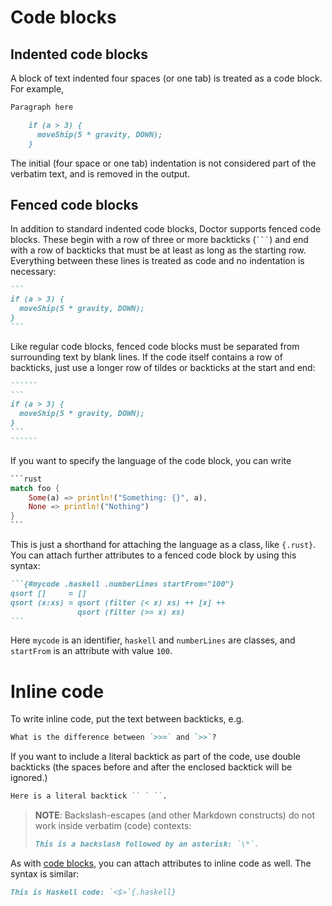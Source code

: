 # Code blocks

## Indented code blocks

A block of text indented four spaces (or one tab) is treated as a code block. For example,

```markdown
Paragraph here

    if (a > 3) {
      moveShip(5 * gravity, DOWN);
    }
```

The initial (four space or one tab) indentation is not considered part of the verbatim text, and is removed in the output.

## Fenced code blocks

In addition to standard indented code blocks, Doctor supports fenced code blocks. These begin with a row of three or more backticks (<code>```</code>) and end with a row of backticks that must be at least as long as the starting row. Everything between these lines is treated as code and no indentation is necessary:

```````markdown
```
if (a > 3) {
  moveShip(5 * gravity, DOWN);
}
```
```````

Like regular code blocks, fenced code blocks must be separated from surrounding text by blank lines. If the code itself contains a row of backticks, just use a longer row of tildes or backticks at the start and end:

`````````markdown
``````
```
if (a > 3) {
  moveShip(5 * gravity, DOWN);
}
```
``````
`````````

If you want to specify the language of the code block, you can write

``````rust
```rust
match foo {
    Some(a) => println!("Something: {}", a),
    None => println!("Nothing")
}
```
``````

This is just a shorthand for attaching the language as a class, like `{.rust}`. You can attach further attributes to a fenced code block by using this syntax:

```````markdown
```{#mycode .haskell .numberLines startFrom="100"}
qsort []     = []
qsort (x:xs) = qsort (filter (< x) xs) ++ [x] ++
               qsort (filter (>= x) xs)
```
```````

Here `mycode` is an identifier, `haskell` and `numberLines` are classes, and `startFrom` is an attribute with value `100`.

# Inline code

To write inline code, put the text between backticks, e.g.

```markdown
What is the difference between `>>=` and `>>`?
```

If you want to include a literal backtick as part of the code, use double backticks (the spaces before and after the enclosed backtick will be ignored.)

```markdown
Here is a literal backtick `` ` ``.
```

> **NOTE**: Backslash-escapes (and other Markdown constructs) do not work inside verbatim (code) contexts:
>
> ```markdown
> This is a backslash followed by an asterisk: `\*`.
> ```

As with [code blocks](#code-blocks), you can attach attributes to inline code as well. The syntax is similar:

```markdown
This is Haskell code: `<$>`{.haskell}
```
